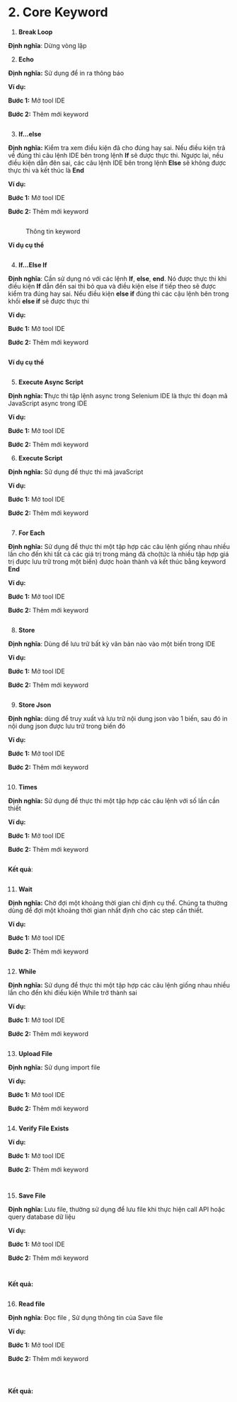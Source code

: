 # 2. Core Keyword

1. **Break Loop**

&#x20;  **Định nghĩa**: Dừng vòng lặp

2. **Echo**

&#x20;  **Định nghĩa:** Sử dụng để in ra thông báo

&#x20; **Ví dụ:**&#x20;

&#x20; **Bước 1:** Mở tool IDE

&#x20; **Bước 2:** Thêm mới keyword&#x20;

<figure><img src="../.gitbook/assets/image (153).png" alt=""><figcaption></figcaption></figure>

3. **If…else**

&#x20; **Định nghĩa:** Kiểm tra xem điều kiện đã cho đúng hay sai. Nếu điều kiện trả về đúng thì câu lệnh IDE bên trong lệnh **If** sẽ được thực thi. Ngược lại, nếu điều kiện dẫn đên sai, các câu lệnh IDE bên trong lệnh **Else** sẽ không được thực thi và kết thúc là **End**

**Ví dụ:**&#x20;

**Bước 1:** Mở tool IDE

**Bước 2:** Thêm mới keyword&#x20;

<figure><img src="../.gitbook/assets/image (154).png" alt=""><figcaption><p>Thông tin keyword</p></figcaption></figure>

**Ví dụ cụ thể**

<figure><img src="../.gitbook/assets/image (156).png" alt=""><figcaption></figcaption></figure>

4. **If...Else If**

**Định nghĩa**: Cần sử dụng nó với các lệnh **If**, **else**, **end**. Nó được thực thi khi điều kiện **If** dẫn đến sai thì bỏ qua và điều kiện else if tiếp theo sẽ được kiểm tra đúng hay sai. Nếu điều kiện **else if** đúng thì các cậu lệnh bên trong khối **else if** sẽ được thực thi

**Ví dụ:**

**Bước 1:** Mở tool IDE

**Bước 2:** Thêm mới keyword

<figure><img src="../.gitbook/assets/image (159).png" alt=""><figcaption></figcaption></figure>

**Ví dụ cụ thể**

<figure><img src="../.gitbook/assets/image (160).png" alt=""><figcaption></figcaption></figure>

5. **Execute Async Script**

&#x20; **Định nghĩa: T**hực thi tập lệnh async trong Selenium IDE là thực thi đoạn mã JavaScript async trong      IDE

**Ví dụ:**

**Bước 1:** Mở tool IDE

**Bước 2:** Thêm mới keyword

6. **Execute Script**

&#x20; **Định nghĩa:** Sử dụng để thực thi mã javaScript

**Ví dụ:**

**Bước 1:** Mở tool IDE

**Bước 2:** Thêm mới keyword

<figure><img src="../.gitbook/assets/image (130).png" alt=""><figcaption></figcaption></figure>

7. **For Each**

&#x20; **Định nghĩa:** Sử dụng để thực thi một tập hợp các câu lệnh giống nhau nhiều lần cho đến khi tất cả các giá trị trong mảng đã cho(tức là nhiều tập hợp giá trị được lưu trữ trong một biến) được hoàn thành và kết thúc bằng keyword **End**

**Ví dụ:**

**Bước 1:** Mở tool IDE

**Bước 2:** Thêm mới keyword

<figure><img src="../.gitbook/assets/image (131).png" alt=""><figcaption></figcaption></figure>

8. **Store**

&#x20; **Định nghĩa**: Dùng để lưu trữ bất kỳ văn bản nào vào một biến trong IDE

&#x20; **Ví dụ:**

&#x20;**Bước 1:** Mở tool IDE

&#x20;**Bước 2:** Thêm mới keyword

<figure><img src="../.gitbook/assets/image (132).png" alt=""><figcaption></figcaption></figure>



9. **Store Json**

&#x20; **Định nghĩa:** dùng để truy xuất và lưu trữ nội dung json vào 1 biến, sau đó in nội dung json được lưu trữ trong biến đó

&#x20; **Ví dụ:**

&#x20; **Bước 1:** Mở tool IDE

&#x20; **Bước 2:** Thêm mới keyword

<figure><img src="../.gitbook/assets/image (163).png" alt=""><figcaption></figcaption></figure>



10. **Times**

&#x20;  **Định nghĩa:** Sử dụng để thực thi một tập hợp các câu lệnh với số lần cần thiết

&#x20; **Ví dụ:**

&#x20; **Bước 1:** Mở tool IDE

&#x20; **Bước 2:** Thêm mới keyword

<figure><img src="../.gitbook/assets/image (164).png" alt=""><figcaption></figcaption></figure>

**Kết quả**:

<figure><img src="../.gitbook/assets/image (165).png" alt=""><figcaption></figcaption></figure>

11. **Wait**

&#x20; **Định nghĩa:** Chờ đợi một khoảng thời gian chỉ định cụ thể. Chúng ta thường dùng để đợi một khoảng thời gian nhất định cho các step cần thiết.

&#x20;**Ví dụ:**

&#x20; **Bước 1:** Mở tool IDE

&#x20; **Bước 2:** Thêm mới keyword

<figure><img src="../.gitbook/assets/image (167).png" alt=""><figcaption></figcaption></figure>

12. **While**

&#x20;**Định nghĩa:** Sử dụng để thực thi một tập hợp các câu lệnh giống nhau nhiều lần cho đến khi điều kiện While trở thành sai

&#x20;**Ví dụ:**

&#x20; **Bước 1:** Mở tool IDE

&#x20; **Bước 2:** Thêm mới keyword

<figure><img src="../.gitbook/assets/image (168).png" alt=""><figcaption></figcaption></figure>

13. **Upload File**

&#x20; **Định nghĩa:** Sử dụng import file

&#x20; **Ví dụ:**

&#x20; **Bước 1:** Mở tool IDE

&#x20; **Bước 2:** Thêm mới keyword

<figure><img src="../.gitbook/assets/image (170).png" alt=""><figcaption></figcaption></figure>

14. **Verify File Exists**

&#x20;  **Ví dụ:**

&#x20; **Bước 1:** Mở tool IDE

&#x20; **Bước 2:** Thêm mới keyword

<figure><img src="../.gitbook/assets/image (237).png" alt=""><figcaption></figcaption></figure>

<figure><img src="../.gitbook/assets/image (238).png" alt=""><figcaption></figcaption></figure>



15. **Save File**

**Định nghĩa:** Lưu file, thường sử dụng để lưu file khi thực hiện call API hoặc query database dữ liệu

&#x20;  **Ví dụ:**

&#x20; **Bước 1:** Mở tool IDE

&#x20; **Bước 2:** Thêm mới keyword

<figure><img src="../.gitbook/assets/image (239).png" alt=""><figcaption></figcaption></figure>

<figure><img src="../.gitbook/assets/image (241).png" alt=""><figcaption></figcaption></figure>

**Kết quả:**

<figure><img src="../.gitbook/assets/image (242).png" alt=""><figcaption></figcaption></figure>



16. **Read file**

**Định nghĩa**: Đọc file , Sử dụng thông tin của Save file

&#x20;**Ví dụ:**

&#x20; **Bước 1:** Mở tool IDE

&#x20; **Bước 2:** Thêm mới keyword

<figure><img src="../.gitbook/assets/image (243).png" alt=""><figcaption></figcaption></figure>

<figure><img src="../.gitbook/assets/image (244).png" alt=""><figcaption></figcaption></figure>

<figure><img src="../.gitbook/assets/image (245).png" alt=""><figcaption></figcaption></figure>

**Kết quả:**

<figure><img src="../.gitbook/assets/image (246).png" alt=""><figcaption></figcaption></figure>
